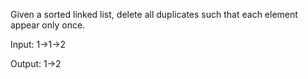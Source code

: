 Given a sorted linked list, delete all duplicates such that each element appear only once.

Input: 1->1->2

Output: 1->2
